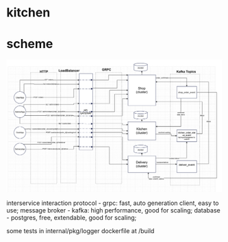 # kitchen
# scheme  
![Scheme.png](Scheme.png)

interservice interaction protocol - grpc: fast, auto generation client, easy to use;
message broker - kafka: high performance, good for scaling;
database - postgres, free, extendable, good for scaling;

some tests in internal/pkg/logger
dockerfile at /build

